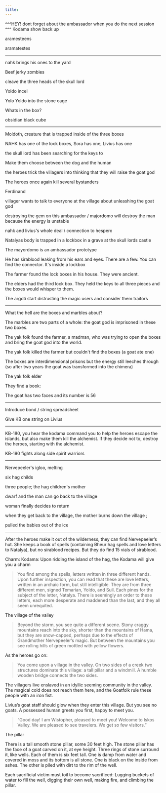 ```yaml
---
title: 
---
```





^^^HEY! dont forget about the ambassador when you do the next session 
^^^ Kodama show back up






aramesteens

aramatestes 

---

nahk brings his ones to the yard 


Beef jerky zombies 

cleave the three heads of the skull lord 

Yoldo incel 

Yolo Yoldo into the stone cage

Whats in the box?

obsidian black cube 


---


Moldoth, creature that is trapped inside of the three boxes 



NAHK has one of the lock boxes, Sora has one, Livius has one 


the skull lord has been searching for the keys to 

Make them choose between the dog and the human

the heroes trick the villagers into thinking that they will raise the goat god 


The heroes once again kill several bystanders 

Ferdinand 

villager wants to talk to everyone at the village about unleashing the goat god 


destroying the gem on this ambassador / majordomo will destroy the man because the energy is unstable 

nahk  and livius's whole deal / connection to hespero 

Natalyas body is trapped in a lockbox in a grave at the skull lords castle 

The mayordomo is an ambassador prototype 

He has sirablood leaking from his ears and eyes. There are a few. You can find the connector. It's inside a lockbox 

The farmer found the lock boxes in his house. They were ancient. 

The elders had the third lock box. They held the keys to all three pieces and the boxes would whisper to them. 

The argoti start distrusting the magic users and consider them traitors 

---------

What the hell are the boxes and marbles about? 

The marbles are two parts of a whole: the goat god is imprisoned in these two boxes. 

The yak folk found the farmer, a madman, who was trying to open the boxes and bring the goat god into the world. 

The yak folk killed the farmer but couldn't find the boxes (a goat ate one)

The boxes are interdimensional prisons but the energy still leeches through (so after two years the goat was transformed into the chimera)

The yak folk elder 

They find a book: 

The goat has two faces and its number is 56

-----
Introduce bond / string spreadsheet

Give KB one string on Livius



----

KB-180, you hear the kodama command you to help the heroes escape the islands, but also make them kill the alchemist. If they decide not to, destroy the heroes, starting with the alchemist. 


KB-180 fights along side spirit warriors 

---


Nervepeeler's igloo, melting 

six hag childs 


three people; the hag children's mother

dwarf and the man can go back to the village

woman finally decides to return



when they get back to the village, the mother burns down the village ; 

pulled the babies out of the ice 

---

After the heroes make it out of the wilderness, they can find Nervepeeler’s hut. She keeps a book of spells (containing Bheur hag spells and love letters to Natalya), but no sirablood recipes. But they do find 15 vials of sirablood. 

Charm: Kodama: Upon ridding the island of the hag, the Kodama will give you a charm 

> You find among the spells, letters written in three different hands. Upon further inspection, you can read that these are love letters, written in an archaic form, but still intelligible. They are from three different men, signed Temarian, Yoldo, and Sull. Each pines for the subject of the letter, Natalya. There is seemingly an order to these letters, each more desperate and maddened than the last, and they all seem unrequited. 

The village of the valley

> Beyond the storm, you see quite a different scene. Stony craggy mountains reach into the sky, shorter than the mountains of Hama, but they are snow-capped, perhaps due to the effects of Grandmother Nervepeeler’s magic. But between the mountains you see rolling hills of green mottled with yellow flowers. 

As the heroes go on: 

> You come upon a village in the valley. On two sides of a creek two structures dominate this village: a tall pillar and a windmill. A humble wooden bridge connects the two sides. 

The villagers live enslaved in an idyllic seeming community in the valley. The magical cold does not reach them here, and the Goatfolk rule these people with an iron fist.



Livius’s goat staff should glow when they enter this village. But you see no goats.
A possessed human greets you first, happy to meet you. 

> “Good day! I am Wistopher, pleased to meet you! Welcome to Iskos Valley. We are pleased to see travelers. We get so few visitors.”

The pillar

There is a tall smooth stone pillar, some 30 feet high. The stone pillar has the face of a goat carved on it, at eye height. Three rings of stone surround it, like wells. Each of them is six feet tall. One is damp from water and covered in moss and its bottom is all stone. One is black on the inside from ashes. The other is piled with dirt to the rim of the well. 

Each sacrificial victim must toil to become sacrificed: Lugging buckets of water to fill the well, digging their own well, making fire, and climbing the pillar. 